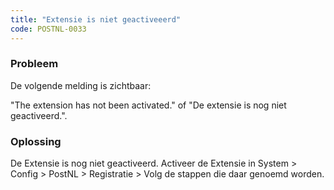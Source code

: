 ```yaml
---
title: "Extensie is niet geactiveeerd"
code: POSTNL-0033
---
```

### Probleem

De volgende melding is zichtbaar:

"The extension has not been activated." of "De extensie is nog niet geactiveerd.".

### Oplossing

De Extensie is nog niet geactiveerd. Activeer de Extensie in System > Config > PostNL > Registratie > Volg de stappen die daar genoemd worden.
